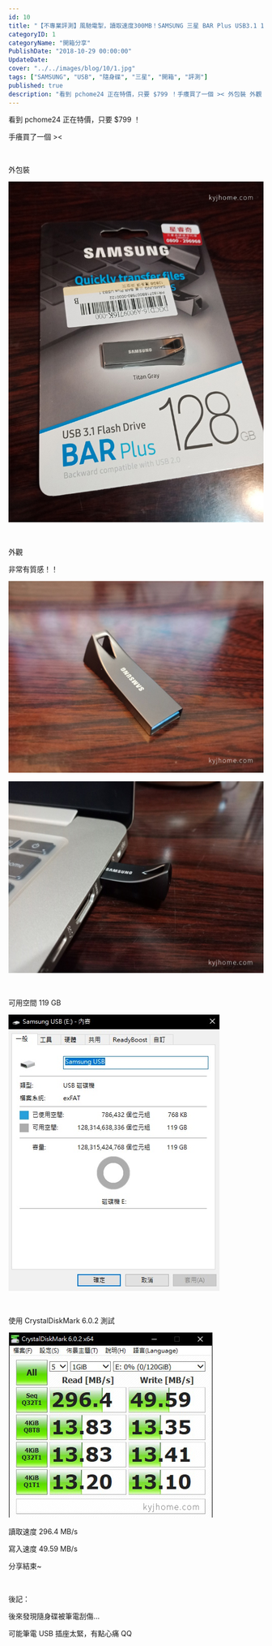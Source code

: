 ```yaml
---
id: 10
title: "【不專業評測】風馳電掣，讀取速度300MB！SAMSUNG 三星 BAR Plus USB3.1 128GB 隨身碟 深空灰 開箱"
categoryID: 1
categoryName: "開箱分享"
PublishDate: "2018-10-29 00:00:00"
UpdateDate:
cover: "../../images/blog/10/1.jpg"
tags: ["SAMSUNG", "USB", "隨身碟", "三星", "開箱", "評測"]
published: true
description: "看到 pchome24 正在特價，只要 $799 ！手癢買了一個 >< 外包裝 外觀 非常有質感！！"
---
```


看到 pchome24 正在特價，只要 $799 ！

手癢買了一個 ><

<br/>

外包裝

![外包裝](../../images/blog/10/1.jpg)

<br/>

外觀

非常有質感！！

![外觀](../../images/blog/10/2.jpg)

![外觀](../../images/blog/10/3.jpg)

<br/>

可用空間 119 GB

![可用空間](../../images/blog/10/4.jpg)

<br/>

使用 CrystalDiskMark 6.0.2 測試

![CrystalDiskMark](../../images/blog/10/5.jpg)

讀取速度 296.4 MB/s

寫入速度 49.59 MB/s

分享結束~

<br/>

後記：

後來發現隨身碟被筆電刮傷…

可能筆電 USB 插座太緊，有點心痛 QQ
